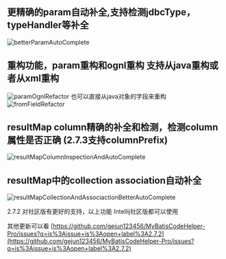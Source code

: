 ## 更精确的param自动补全,支持检测jdbcType，typeHandler等补全
![betterParamAutoComplete](https://myimages.brucege.com/betterParamAutoComplete.gif)

## 重构功能，param重构和ognl重构 支持从java重构或者从xml重构 
![paramOgnlRefactor](https://myimages.brucege.com/paramOgnlRefactor.gif)
也可以直接从java对象的字段来重构
![fromFieldRefactor](https://myimages.brucege.com/fromFieldRefactor.gif)

## resultMap column精确的补全和检测，检测column属性是否正确 (2.7.3支持columnPrefix)
![resultMapColumnInspectionAndAutoComplete](https://myimages.brucege.com/resultMapColumnInspectionAndAutoComplete.gif)


## resultMap中的collection association自动补全
![resultMapCollectionAndAssociactionBetterAutoComplete](https://myimages.brucege.com/resultMapCollectionAndAssociactionBetterAutoComplete.gif)


2.7.2 对社区版有更好的支持，以上功能 Intellij社区版都可以使用

其他更新可以看 
[https://github.com/gejun123456/MyBatisCodeHelper-Pro/issues?q=is%3Aissue+is%3Aopen+label%3A2.7.2](https://github.com/gejun123456/MyBatisCodeHelper-Pro/issues?q=is%3Aissue+is%3Aopen+label%3A2.7.2)
